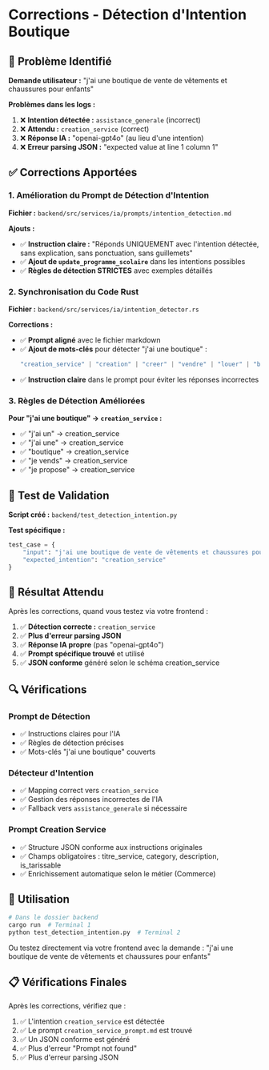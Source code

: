 # Corrections - Détection d'Intention Boutique

## 🎯 Problème Identifié

**Demande utilisateur :** "j'ai une boutique de vente de vêtements et chaussures pour enfants"

**Problèmes dans les logs :**
1. ❌ **Intention détectée :** `assistance_generale` (incorrect)
2. ❌ **Attendu :** `creation_service` (correct)
3. ❌ **Réponse IA :** "openai-gpt4o" (au lieu d'une intention)
4. ❌ **Erreur parsing JSON :** "expected value at line 1 column 1"

## ✅ Corrections Apportées

### 1. Amélioration du Prompt de Détection d'Intention

**Fichier :** `backend/src/services/ia/prompts/intention_detection.md`

**Ajouts :**
- ✅ **Instruction claire :** "Réponds UNIQUEMENT avec l'intention détectée, sans explication, sans ponctuation, sans guillemets"
- ✅ **Ajout de `update_programme_scolaire`** dans les intentions possibles
- ✅ **Règles de détection STRICTES** avec exemples détaillés

### 2. Synchronisation du Code Rust

**Fichier :** `backend/src/services/ia/intention_detector.rs`

**Corrections :**
- ✅ **Prompt aligné** avec le fichier markdown
- ✅ **Ajout de mots-clés** pour détecter "j'ai une boutique" :
  ```rust
  "creation_service" | "creation" | "creer" | "vendre" | "louer" | "boutique" | "j'ai" | "j'ai un" | "j'ai une"
  ```
- ✅ **Instruction claire** dans le prompt pour éviter les réponses incorrectes

### 3. Règles de Détection Améliorées

**Pour "j'ai une boutique" → `creation_service` :**
- ✅ "j'ai un" → creation_service
- ✅ "j'ai une" → creation_service  
- ✅ "boutique" → creation_service
- ✅ "je vends" → creation_service
- ✅ "je propose" → creation_service

## 🧪 Test de Validation

**Script créé :** `backend/test_detection_intention.py`

**Test spécifique :**
```python
test_case = {
    "input": "j'ai une boutique de vente de vêtements et chaussures pour enfants",
    "expected_intention": "creation_service"
}
```

## 🎯 Résultat Attendu

Après les corrections, quand vous testez via votre frontend :

1. ✅ **Détection correcte :** `creation_service`
2. ✅ **Plus d'erreur parsing JSON**
3. ✅ **Réponse IA propre** (pas "openai-gpt4o")
4. ✅ **Prompt spécifique trouvé** et utilisé
5. ✅ **JSON conforme** généré selon le schéma creation_service

## 🔍 Vérifications

### Prompt de Détection
- ✅ Instructions claires pour l'IA
- ✅ Règles de détection précises
- ✅ Mots-clés "j'ai une boutique" couverts

### Détecteur d'Intention
- ✅ Mapping correct vers `creation_service`
- ✅ Gestion des réponses incorrectes de l'IA
- ✅ Fallback vers `assistance_generale` si nécessaire

### Prompt Creation Service
- ✅ Structure JSON conforme aux instructions originales
- ✅ Champs obligatoires : titre_service, category, description, is_tarissable
- ✅ Enrichissement automatique selon le métier (Commerce)

## 🚀 Utilisation

```bash
# Dans le dossier backend
cargo run  # Terminal 1
python test_detection_intention.py  # Terminal 2
```

Ou testez directement via votre frontend avec la demande :
"j'ai une boutique de vente de vêtements et chaussures pour enfants"

## 📋 Vérifications Finales

Après les corrections, vérifiez que :
1. ✅ L'intention `creation_service` est détectée
2. ✅ Le prompt `creation_service_prompt.md` est trouvé
3. ✅ Un JSON conforme est généré
4. ✅ Plus d'erreur "Prompt not found"
5. ✅ Plus d'erreur parsing JSON 